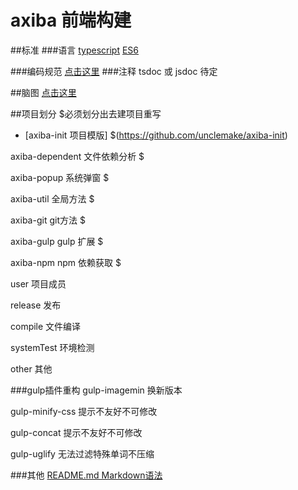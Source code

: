 # axiba 前端构建

##标准
###语言
[typescript](https://www.gitbook.com/book/zhongsp/typescript-handbook/details)
[ES6](http://es6.ruanyifeng.com/)

###编码规范
[点击这里](https://github.com/fex-team/styleguide/blob/master/javascript.md)
###注释
tsdoc 或 jsdoc 待定


##脑图
[点击这里](http://naotu.baidu.com/file/2e1b4d50163abd4f1b55488afa4b1a66?token=5b84664b8eaaab05&qq-pf-to=pcqq.group)


##项目划分 $必须划分出去建项目重写

* [axiba-init 项目模版] $(https://github.com/unclemake/axiba-init)

axiba-dependent  文件依赖分析 $

axiba-popup      系统弹窗 $

axiba-util       全局方法 $

axiba-git        git方法 $

axiba-gulp       gulp 扩展 $

axiba-npm        npm 依赖获取 $


user    项目成员

release 发布

compile 文件编译

systemTest 环境检测 

other  其他
 

###gulp插件重构
gulp-imagemin 换新版本

gulp-minify-css 提示不友好不可修改

gulp-concat 提示不友好不可修改  

gulp-uglify 无法过滤特殊单词不压缩



###其他
[README.md Markdown语法](https://wizardforcel.gitbooks.io/markdown-simple-world/content/2.html)

